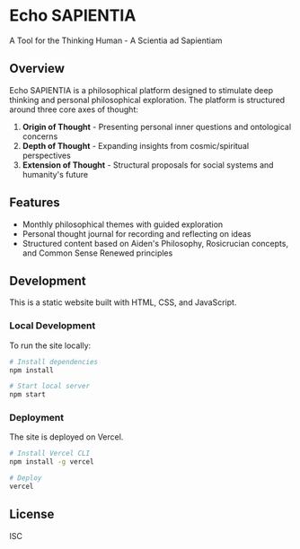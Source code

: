 # Echo SAPIENTIA

A Tool for the Thinking Human - A Scientia ad Sapientiam

## Overview

Echo SAPIENTIA is a philosophical platform designed to stimulate deep thinking and personal philosophical exploration. The platform is structured around three core axes of thought:

1. **Origin of Thought** - Presenting personal inner questions and ontological concerns
2. **Depth of Thought** - Expanding insights from cosmic/spiritual perspectives
3. **Extension of Thought** - Structural proposals for social systems and humanity's future

## Features

- Monthly philosophical themes with guided exploration
- Personal thought journal for recording and reflecting on ideas
- Structured content based on Aiden's Philosophy, Rosicrucian concepts, and Common Sense Renewed principles

## Development

This is a static website built with HTML, CSS, and JavaScript.

### Local Development

To run the site locally:

```bash
# Install dependencies
npm install

# Start local server
npm start
```

### Deployment

The site is deployed on Vercel.

```bash
# Install Vercel CLI
npm install -g vercel

# Deploy
vercel
```

## License

ISC 